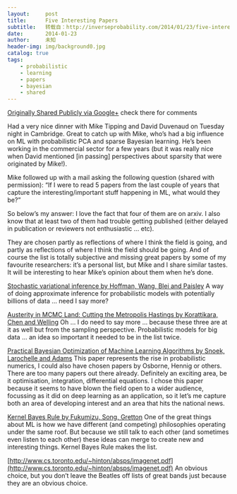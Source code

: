 ```yaml
---
layout:     post
title:      Five Interesting Papers
subtitle:   转载自：http://inverseprobability.com/2014/01/23/five-interesting-papers
date:       2014-01-23
author:     未知
header-img: img/background0.jpg
catalog: true
tags:
    - probabilistic
    - learning
    - papers
    - bayesian
    - shared
---
```


[Originally Shared Publicly via Google+](https://plus.google.com/+NeilLawrence/posts/RzWppAJgQdz) check there for comments

Had a very nice dinner with Mike Tipping and David Duvenaud on Tuesday night in Cambridge. Great to catch up with Mike, who’s had a big influence on ML with probabilistic PCA and sparse Bayesian learning. He’s been working in the commercial sector for a few years (but it was really nice when David mentioned [in passing] perspectives about sparsity that were originated by Mike!).

Mike followed up with a mail asking the following question (shared with permission): “If I were to read 5 papers from the last couple of years that capture the interesting/important stuff happening in ML, what would they be?”

So below’s my answer: I love the fact that four of them are on arxiv. I also know that at least two of them had trouble getting published (either delayed in publication or reviewers not enthusiastic … etc).

They are chosen partly as reflections of where I think the field is going, and partly as reflections of where I think the field should be going. And of course the list is totally subjective and missing great papers by some of my favourite researchers: it’s a personal list, but Mike and I share similar tastes. It will be interesting to hear Mike’s opinion about them when he’s done.

[Stochastic variational inference by Hoffman, Wang, Blei and Paisley](http://arxiv.org/abs/1206.7051)
A way of doing approximate inference for probabilistic models with potentially billions of data … need I say more?

[Austerity in MCMC Land: Cutting the Metropolis Hastings by Korattikara, Chen and Welling](http://arxiv.org/abs/1304.5299)
Oh … I do need to say more … because these three are at it as well but from the sampling perspective. Probabilistic models for big data … an idea so important it needed to be in the list twice.

[Practical Bayesian Optimization of Machine Learning Algorithms by Snoek, Larochelle and Adams](http://arxiv.org/abs/1206.2944)
This paper represents the rise in probabilistic numerics, I could also have chosen papers by Osborne, Hennig or others. There are too many papers out there already. Definitely an exciting area, be it optimisation, integration, differential equations. I chose this paper because it seems to have blown the field open to a wider audience, focussing as it did on deep learning as an application, so it let’s me capture both an area of developing interest and an area that hits the national news.

[Kernel Bayes Rule by Fukumizu, Song, Gretton](http://arxiv.org/abs/1009.5736)
One of the great things about ML is how we have different (and competing) philosophies operating under the same roof. But because we still talk to each other (and sometimes even listen to each other) these ideas can merge to create new and interesting things. Kernel Bayes Rule makes the list.

[http://www.cs.toronto.edu/~hinton/absps/imagenet.pdf](http://www.cs.toronto.edu/~hinton/absps/imagenet.pdf)
An obvious choice, but you don’t leave the Beatles off lists of great bands just because they are an obvious choice.﻿
